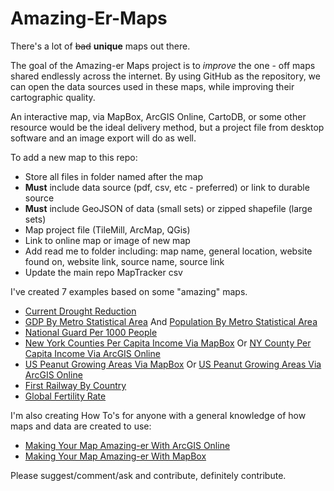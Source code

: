 Amazing-Er-Maps
===============
There's a lot of ~~bad~~ **unique** maps out there.

The goal of the Amazing-er Maps project is to *improve* the one - off maps shared endlessly
across the internet. By using GitHub as the repository, we can open the data sources used
in these maps, while improving their cartographic quality.

An interactive map, via MapBox, ArcGIS Online, CartoDB, or some other resource
would be the ideal delivery method, but a project file from desktop software and an image export will do as well.


To add a new map to this repo:
* Store all files in folder named after the map
* **Must** include data source (pdf, csv, etc - preferred) or link to durable source
* **Must** include GeoJSON of data (small sets) or zipped shapefile (large sets)
* Map project file (TileMill, ArcMap, QGis)
* Link to online map or image of new map
* Add read me to folder including: map name, general location, website found on, website link, source name, source link
* Update the main repo MapTracker csv


I've created 7 examples based on some "amazing" maps.
* [Current Drought Reduction](https://a.tiles.mapbox.com/v3/jonahadkins.hbo4co23/page.html?secure=1#4/40.45/-92.90)
* [GDP By Metro Statistical Area](https://a.tiles.mapbox.com/v3/jonahadkins.hal8980h/page.html?secure=1#5/38.273/-94.438) And [Population By Metro Statistical Area](https://a.tiles.mapbox.com/v3/jonahadkins.hb0g86h7/page.html?secure=1#5/38.221/-96.680)
* [National Guard Per 1000 People](http://a.tiles.mapbox.com/v3/jonahadkins.had38d56/page.html?secure=1#4/38.99/-105.73)
* [New York Counties Per Capita Income Via MapBox](https://a.tiles.mapbox.com/v3/jonahadkins.hadebnoj/page.html?secure=1#7/42.852/-74.652) Or [NY County Per Capita Income Via ArcGIS Online](http://www.arcgis.com/apps/OnePane/basicviewer/index.html?appid=c88aa80b84c245cca2d60ec6b30667aa)
* [US Peanut Growing Areas Via MapBox](https://a.tiles.mapbox.com/v3/jonahadkins.haepmgna/page.html?secure=1#5/37.038/-94.746) Or [US Peanut Growing Areas Via ArcGIS Online](http://www.arcgis.com/apps/PanelsLegend/index.html?appid=86f6966ffb2741e28753f8f535bed728)
* [First Railway By Country](https://a.tiles.mapbox.com/v3/jonahadkins.haf032e2/page.html?secure=1#4/55.40/29.18)
* [Global Fertility Rate](https://a.tiles.mapbox.com/v3/jonahadkins.haep2l7b/page.html?secure=1#3/14.69/12.83)


I'm also creating How To's for anyone with a general knowledge of how maps and data are created to use:
* [Making Your Map Amazing-er With ArcGIS Online](https://github.com/jonahadkins/Amazing-Er-Maps/blob/master/HowToArcGISOnline.md)
* [Making Your Map Amazing-er With MapBox](https://github.com/jonahadkins/Amazing-Er-Maps/blob/master/HowToMapBox.md)


Please suggest/comment/ask and contribute, definitely contribute.


